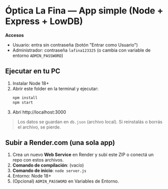 
# Óptica La Fina — App simple (Node + Express + LowDB)

**Accesos**
- Usuario: entra sin contraseña (botón "Entrar como Usuario")
- Administrador: contraseña `lafina123325` (o cambia con variable de entorno `ADMIN_PASSWORD`)

## Ejecutar en tu PC
1. Instalar Node 18+
2. Abrir este folder en la terminal y ejecutar:
   ```bash
   npm install
   npm start
   ```
3. Abrí http://localhost:3000

> Los datos se guardan en `db.json` (archivo local). Si reinstalás o borrás el archivo, se pierde.

## Subir a Render.com (una sola app)
1. Crea un nuevo **Web Service** en Render y subí este ZIP o conectá un repo con estos archivos.
2. **Comando de compilación**: (vacío)
3. **Comando de inicio**: `node server.js`
4. Entorno: Node 18+
5. (Opcional) `ADMIN_PASSWORD` en Variables de Entorno.
